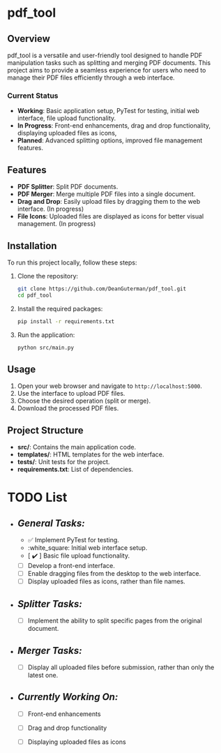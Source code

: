 # **pdf_tool**

## Overview

pdf_tool is a versatile and user-friendly tool designed to handle PDF manipulation tasks such as splitting and merging PDF documents. This project aims to provide a seamless experience for users who need to manage their PDF files efficiently through a web interface.

### Current Status
- **Working**: Basic application setup, PyTest for testing, initial web interface, file upload functionality.
- **In Progress**: Front-end enhancements, drag and drop functionality, displaying uploaded files as icons,
- **Planned**: Advanced splitting options, improved file management features.

## Features

- **PDF Splitter**: Split PDF documents.
- **PDF Merger**: Merge multiple PDF files into a single document.
- **Drag and Drop**: Easily upload files by dragging them to the web interface. (In progress)
- **File Icons**: Uploaded files are displayed as icons for better visual management. (In progress)

## Installation

To run this project locally, follow these steps:

1. Clone the repository:
   ```bash
   git clone https://github.com/DeanGuterman/pdf_tool.git
   cd pdf_tool
   ```

2. Install the required packages:
   ```bash
   pip install -r requirements.txt
   ```

3. Run the application:
   ```bash
   python src/main.py
   ```

## Usage

1. Open your web browser and navigate to `http://localhost:5000`.
2. Use the interface to upload PDF files.
3. Choose the desired operation (split or merge).
4. Download the processed PDF files.

## Project Structure

- **src/**: Contains the main application code.
- **templates/**: HTML templates for the web interface.
- **tests/**: Unit tests for the project.
- **requirements.txt**: List of dependencies.

# TODO List
* ## _General Tasks:_
  - :white_check_mark: Implement PyTest for testing.
  - :white_square: Initial web interface setup.
  - [ :heavy_check_mark: ] Basic file upload functionality.
  - [ ] Develop a front-end interface.
  - [ ] Enable dragging files from the desktop to the web interface.
  - [ ] Display uploaded files as icons, rather than file names.
  
* ##  _Splitter Tasks:_
  - [ ] Implement the ability to split specific pages from the original document.
  
* ## _Merger Tasks:_
  - [ ] Display all uploaded files before submission, rather than only the latest one.

* ## _Currently Working On:_
  - [ ] Front-end enhancements
  - [ ] Drag and drop functionality
  - [ ] Displaying uploaded files as icons

 
